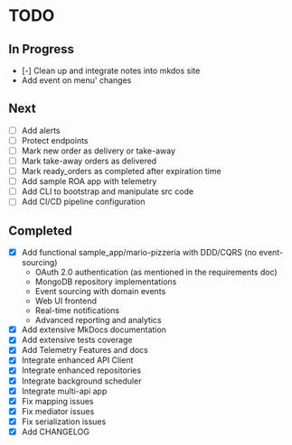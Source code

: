 # TODO

## In Progress

- [-] Clean up and integrate notes into mkdos site
- Add event on menu' changes

## Next

- [ ] Add alerts
- [ ] Protect endpoints
- [ ] Mark new order as delivery or take-away
- [ ] Mark take-away orders as delivered
- [ ] Mark ready_orders as completed after expiration time
- [ ] Add sample ROA app with telemetry
- [ ] Add CLI to bootstrap and manipulate src code
- [ ] Add CI/CD pipeline configuration

## Completed

- [x] Add functional sample_app/mario-pizzeria with DDD/CQRS (no event-sourcing)
  - OAuth 2.0 authentication (as mentioned in the requirements doc)
  - MongoDB repository implementations
  - Event sourcing with domain events
  - Web UI frontend
  - Real-time notifications
  - Advanced reporting and analytics
- [x] Add extensive MkDocs documentation
- [x] Add extensive tests coverage
- [x] Add Telemetry Features and docs
- [x] Integrate enhanced API Client
- [x] Integrate enhanced repositories
- [x] Integrate background scheduler
- [x] Integrate multi-api app
- [x] Fix mapping issues
- [x] Fix mediator issues
- [x] Fix serialization issues
- [x] Add CHANGELOG
